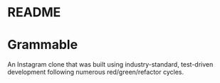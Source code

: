 # README

# Grammable
An Instagram clone that was built using industry-standard, test-driven development following numerous red/green/refactor cycles.
